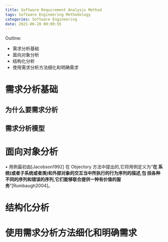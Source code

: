 ```yaml
---
title: Software Requirement Analysis Method
tags: Software Engineering Methodology 
categories: Software Engineering
date: 2021-06-28 00:09:55
---
```



Outline:

* 需求分析基础 
* ⾯向对象分析 
* 结构化分析 
* 使⽤需求分析⽅法细化和明确需求

<!--more-->

# 需求分析基础 

## 为什么要需求分析 

## 需求分析模型



# ⾯向对象分析 

• ⽤例最初由[Jacobson1992] 在 Objectory ⽅法中提出的,它将⽤例定义为“**在 系统(或者⼦系统或者类)和外部对象的交互当中所执⾏的⾏为序列的描述,包 括各种不同的序列和错误的序列,它们能够联合提供⼀种有价值的服 务**”[Rumbaugh2004]。

# 结构化分析 

# 使⽤需求分析⽅法细化和明确需求
